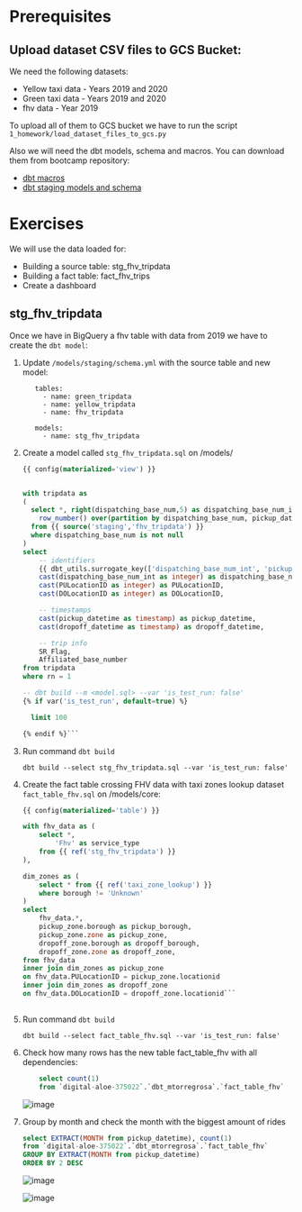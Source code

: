 # Prerequisites
## Upload dataset CSV files to GCS Bucket:
We need the following datasets:
- Yellow taxi data - Years 2019 and 2020
- Green taxi data - Years 2019 and 2020
- fhv data - Year 2019

To upload all of them to GCS bucket we have to run the script ``1_homework/load_dataset_files_to_gcs.py``

Also we will need the dbt models, schema and macros. You can download them from bootcamp repository:
- [dbt macros](https://github.com/DataTalksClub/data-engineering-zoomcamp/tree/main/week_4_analytics_engineering/taxi_rides_ny/macros)
- [dbt staging models and schema](https://github.com/DataTalksClub/data-engineering-zoomcamp/tree/main/week_4_analytics_engineering/taxi_rides_ny/models/staging)


# Exercises
We will use the data loaded for:

- Building a source table: stg_fhv_tripdata
- Building a fact table: fact_fhv_trips
- Create a dashboard

## stg_fhv_tripdata
Once we have in BigQuery a fhv table with data from 2019 we have to create the `dbt model`:

1. Update `/models/staging/schema.yml` with the source table and new model:
    
          tables:
            - name: green_tripdata
            - name: yellow_tripdata
            - name: fhv_tripdata
            
          models:
            - name: stg_fhv_tripdata
            
2. Create a model called `stg_fhv_tripdata.sql` on /models/

    ```sql
    {{ config(materialized='view') }}


    with tripdata as 
    (
      select *, right(dispatching_base_num,5) as dispatching_base_num_int,
        row_number() over(partition by dispatching_base_num, pickup_datetime) as rn
      from {{ source('staging','fhv_tripdata') }}
      where dispatching_base_num is not null 
    )
    select
        -- identifiers
        {{ dbt_utils.surrogate_key(['dispatching_base_num_int', 'pickup_datetime']) }} as tripid,
        cast(dispatching_base_num_int as integer) as dispatching_base_num,
        cast(PULocationID as integer) as PULocationID,
        cast(DOLocationID as integer) as DOLocationID,

        -- timestamps
        cast(pickup_datetime as timestamp) as pickup_datetime,
        cast(dropoff_datetime as timestamp) as dropoff_datetime,

        -- trip info
        SR_Flag,
        Affiliated_base_number
    from tripdata
    where rn = 1

    -- dbt build --m <model.sql> --var 'is_test_run: false'
    {% if var('is_test_run', default=true) %}

      limit 100

    {% endif %}```
    
3. Run command `dbt build`

    ```dbt build --select stg_fhv_tripdata.sql --var 'is_test_run: false'```
    
4. Create the fact table crossing FHV data with taxi zones lookup dataset `fact_table_fhv.sql` on /models/core:

    ```sql
    {{ config(materialized='table') }}

    with fhv_data as (
        select *, 
            'Fhv' as service_type 
        from {{ ref('stg_fhv_tripdata') }}
    ),

    dim_zones as (
        select * from {{ ref('taxi_zone_lookup') }}
        where borough != 'Unknown'
    )
    select 
        fhv_data.*,
        pickup_zone.borough as pickup_borough, 
        pickup_zone.zone as pickup_zone, 
        dropoff_zone.borough as dropoff_borough, 
        dropoff_zone.zone as dropoff_zone,  
    from fhv_data
    inner join dim_zones as pickup_zone
    on fhv_data.PULocationID = pickup_zone.locationid
    inner join dim_zones as dropoff_zone
    on fhv_data.DOLocationID = dropoff_zone.locationid```
      
5. Run command `dbt build`

    ```dbt build --select fact_table_fhv.sql --var 'is_test_run: false'```
    
6. Check how many rows has the new table fact_table_fhv with all dependencies:

    ```sql 
        select count(1)
        from `digital-aloe-375022`.`dbt_mtorregrosa`.`fact_table_fhv`
    ```
    
    ![image](https://user-images.githubusercontent.com/19264618/220082483-766269fd-db11-4079-9687-97dbdc7bbe19.png)
    
7. Group by month and check the month with the biggest amount of rides
    
    ```sql
    select EXTRACT(MONTH from pickup_datetime), count(1)
    from `digital-aloe-375022`.`dbt_mtorregrosa`.`fact_table_fhv`
    GROUP BY EXTRACT(MONTH from pickup_datetime)
    ORDER BY 2 DESC
    ```
    
    ![image](https://user-images.githubusercontent.com/19264618/220082839-4911040f-a7b5-4153-8d42-8aa24b0844c2.png)
    
    ![image](https://user-images.githubusercontent.com/19264618/220108616-472d3524-6a2d-42fb-85d0-eae7afdba0a3.png)


